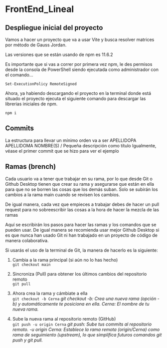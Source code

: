 # FrontEnd_Lineal

## Despliegue inicial del proyecto
Vamos a hacer un proyecto que va a usar Vite y busca resolver matrices por método de Gauss Jordan.

Las versiones que se están usando de npm es 11.6.2

Es importante que si vas a correr por primera vez npm, le des permisos desde la consola de PowerShell siendo ejecutada como administrador con el comando...<br>

`Set-ExecutionPolicy RemoteSigned`

Ahora, ya habiendo descargando el proyecto en la terminal donde está situado el proyecto ejecuta el siguiente comando para descargar las librerias iniciales de npm.<br>

`npm i`

## Commits
La estructura para llevar un mínimo orden va a ser APELLIDOPA APELLIDOMA NOMBRE(S) / Pequeña descripción como título
Igualmente, véase el primer commit que se hizo para ver el ejemplo

## Ramas (brench)
Cada usuario va a tener que trabajar en su rama, por lo que desde Git o Github Desktop tienen que crear su rama y asegurarse que están en ella para que no se borren las cosas que los demás suban. Solo se subirán los cambios a la rama main cuando se revisen los cambios.

De igual manera, cada vez que empieces a trabajar debes de hacer un pull request para no sobreescribir las cosas a la hora de hacer la mezcla de las ramas

Aquí se escribirán los pasos para hacer las ramas y los comandos que se pueden usar. De igual manera se recomienda usar mejor Github Desktop si es que nunca han usado Git ni han trabajado en un proyecto de código de manera colaborativa.

Si usarás el uso de la terminal de Git, la manera de hacerlo es la siguiente:

1. Cambia a la rama principal (si aún no lo has hecho)<br>
`git checkout main`

2. Sincroniza (Pull) para obtener los últimos cambios del repositorio remoto<br>
`git pull`

3. Ahora crea la rama y cámbiate a ella<br>
`git checkout -b Cerna`
*git checkout -b: Crea una nueva rama (opción -b) y automáticamente te posiciona en ella.
Cerna: El nombre de tu nueva rama.*

4. Sube la nueva rama al repositorio remoto (GitHub)<br>
`git push -u origin Cerna`
*git push: Sube tus commits al repositorio remoto.
-u origin Cerna: Establece la rama remota (origin/Cerna) como rama de seguimiento (upstream), lo que simplifica futuros comandos git push y git pull.*
